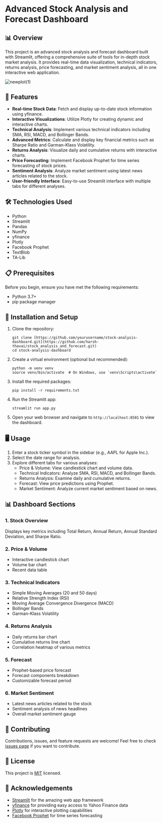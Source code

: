# Advanced Stock Analysis and Forecast Dashboard

## 📊 Overview

This project is an advanced stock analysis and forecast dashboard built with Streamlit, offering a comprehensive suite of tools for in-depth stock market analysis. It provides real-time data visualization, technical indicators, returns analysis, price forecasting, and market sentiment analysis, all in one interactive web application.

![newplot(1)](https://github.com/user-attachments/assets/5d2089f8-4ff1-4fb2-a2e4-61b22a7dba50)


## 🌟 Features

- **Real-time Stock Data**: Fetch and display up-to-date stock information using yfinance.
- **Interactive Visualizations**: Utilize Plotly for creating dynamic and interactive charts.
- **Technical Analysis**: Implement various technical indicators including SMA, RSI, MACD, and Bollinger Bands.
- **Advanced Metrics**: Calculate and display key financial metrics such as Sharpe Ratio and Garman-Klass Volatility.
- **Returns Analysis**: Visualize daily and cumulative returns with interactive charts.
- **Price Forecasting**: Implement Facebook Prophet for time series forecasting of stock prices.
- **Sentiment Analysis**: Analyze market sentiment using latest news articles related to the stock.
- **User-friendly Interface**: Easy-to-use Streamlit interface with multiple tabs for different analyses.



## 🛠️ Technologies Used

- Python
- Streamlit
- Pandas
- NumPy
- yfinance
- Plotly
- Facebook Prophet
- TextBlob
- TA-Lib

## 📋 Prerequisites

Before you begin, ensure you have met the following requirements:

- Python 3.7+
- pip package manager

## 🚀 Installation and Setup

1. Clone the repository:
   ```
   git clone [https://github.com/yourusername/stock-analysis-dashboard.git](https://github.com/harsh-thavai/stock_analysis_and_forecast.git)
   cd stock-analysis-dashboard
   ```

2. Create a virtual environment (optional but recommended):
   ```
   python -m venv venv
   source venv/bin/activate  # On Windows, use `venv\Scripts\activate`
   ```

3. Install the required packages:
   ```
   pip install -r requirements.txt
   ```

4. Run the Streamlit app:
   ```
   streamlit run app.py
   ```

5. Open your web browser and navigate to `http://localhost:8501` to view the dashboard.

## 🖥️ Usage

1. Enter a stock ticker symbol in the sidebar (e.g., AAPL for Apple Inc.).
2. Select the date range for analysis.
3. Explore different tabs for various analyses:
   - Price & Volume: View candlestick chart and volume data.
   - Technical Indicators: Analyze SMA, RSI, MACD, and Bollinger Bands.
   - Returns Analysis: Examine daily and cumulative returns.
   - Forecast: View price predictions using Prophet.
   - Market Sentiment: Analyze current market sentiment based on news.

## 📊 Dashboard Sections

### 1. Stock Overview
Displays key metrics including Total Return, Annual Return, Annual Standard Deviation, and Sharpe Ratio.

### 2. Price & Volume
- Interactive candlestick chart
- Volume bar chart
- Recent data table

### 3. Technical Indicators
- Simple Moving Averages (20 and 50 days)
- Relative Strength Index (RSI)
- Moving Average Convergence Divergence (MACD)
- Bollinger Bands
- Garman-Klass Volatility

### 4. Returns Analysis
- Daily returns bar chart
- Cumulative returns line chart
- Correlation heatmap of various metrics

### 5. Forecast
- Prophet-based price forecast
- Forecast components breakdown
- Customizable forecast period

### 6. Market Sentiment
- Latest news articles related to the stock
- Sentiment analysis of news headlines
- Overall market sentiment gauge

## 🤝 Contributing

Contributions, issues, and feature requests are welcome! Feel free to check [issues page]([https://github.com/yourusername/stock-analysis-dashboard/issues](https://github.com/harsh-thavai/stock_analysis_and_forecast/issues)) if you want to contribute.

## 📝 License

This project is [MIT](https://choosealicense.com/licenses/mit/) licensed.

## 👏 Acknowledgements

- [Streamlit](https://streamlit.io/) for the amazing web app framework
- [yfinance](https://github.com/ranaroussi/yfinance) for providing easy access to Yahoo Finance data
- [Plotly](https://plotly.com/) for interactive plotting capabilities
- [Facebook Prophet](https://facebook.github.io/prophet/) for time series forecasting
